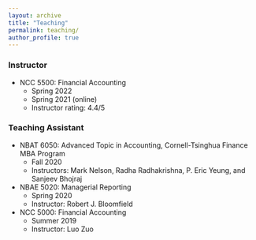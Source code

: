 ```yaml
---
layout: archive
title: "Teaching"
permalink: teaching/
author_profile: true
---
```


### Instructor
  * NCC 5500: Financial Accounting
      * Spring 2022
      * Spring 2021 (online)
      * Instructor rating: 4.4/5

### Teaching Assistant

  * NBAT 6050: Advanced Topic in Accounting, Cornell-Tsinghua Finance MBA Program
      * Fall 2020
      * Instructors: Mark Nelson, Radha Radhakrishna, P. Eric Yeung, and Sanjeev Bhojraj
  * NBAE 5020: Managerial Reporting
      * Spring 2020
      * Instructor: Robert J. Bloomfield
  * NCC 5000: Financial Accounting
      * Summer 2019
      * Instructor: Luo Zuo
